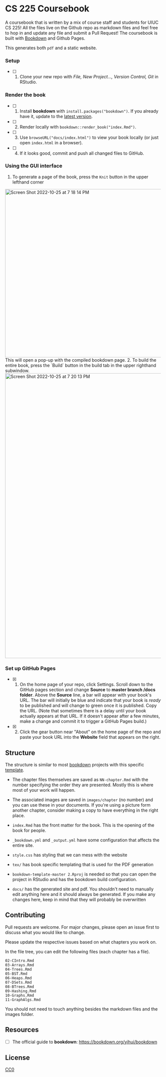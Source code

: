 # CS 225 Coursebook

A coursebook that is written by a mix of course staff and students for UIUC CS 225! All the files live on the Github repo as markdown files and feel free to hop in and update any file and submit a Pull Request! The coursebook is built with [Bookdown](https://bookdown.org/) and Github Pages. 

This generates both `pdf` and a static website. 

### Setup

- [ ] 1. Clone your new repo with *File, New Project..., Version Control, Git* in RStudio. 

### Render the book

- [ ] 1. Install **bookdown** with `install.packages("bookdown")`. If you already have it, update to the [latest version](https://CRAN.R-project.org/package=bookdown).

- [ ] 2. Render locally with `bookdown::render_book("index.Rmd")`.

- [ ] 3. Use `browseURL("docs/index.html")` to view your book locally (or just open `index.html` in a browser).

- [ ] 4. If it looks good, commit and push all changed files to GitHub. 

### Using the GUI interface

1. To generate a page of the book, press the `Knit` button in the upper lefthand corner
<img width="543" alt="Screen Shot 2022-10-25 at 7 18 14 PM" src="https://user-images.githubusercontent.com/67125579/197905472-776e597b-8182-40a7-ae22-b602f07786f7.png">
This will open a pop-up with the compiled bookdown page. 
2. To build the entire book, press the `Build` button in the build tab in the upper righthand subwindow. 
<img width="919" alt="Screen Shot 2022-10-25 at 7 20 13 PM" src="https://user-images.githubusercontent.com/67125579/197905661-4c4428c4-8dd9-4e73-a711-50e3a64cd381.png">

### Set up GitHub Pages

- [x] 1. On the home page of your repo, click Settings. Scroll down to the GitHub pages section and change **Source** to **master branch /docs folder**.  Above the **Source** line, a bar will appear with your book's URL. The bar will initially be blue and indicate that your book is *ready* to be published and will change to green once it is published. Copy the URL. (Note that sometimes there is a delay until your book actually appears at that URL. If it doesn't appear after a few minutes, make a change and commit it to trigger a GitHub Pages build.)

- [x] 2. Click the gear button near "About" on the home page of the repo and paste your book URL into the **Website** field that appears on the right.

## Structure 

The structure is similar to most [bookdown](https://bookdown.org/) projects with this specific [template](https://github.com/jtr13/bookdown-template).

* The chapter files themselves are saved as `NN-chapter.Rmd` with the number specifying the order they are presented. Mostly this is where most of your work will happen.

* The associated images are saved in `images/chapter` (no number) and you can use these in your documents. If you're using a picture form another chapter, consider making a copy to have everything in the right place.

* `index.Rmd` has the front matter for the book. This is the opening of the book for people. 

* `_bookdown.yml` and `_output.yml` have some configuration that affects the entire site.

* `style.css` has styling that we can mess with the website 

* `tex/` has book specific templating that is used for the PDF generation

* `bookdown-template-master 2.Rproj` is needed so that you can open the project in RStudio and has the bookdown build configuration.

* `docs/` has the generated site and pdf. You shouldn't need to manually edit anything here and it should always be generated. If you make any changes here, keep in mind that they will probably be overwritten 


## Contributing
Pull requests are welcome. For major changes, please open an issue first to discuss what you would like to change.

Please update the respective issues based on what chapters you work on.

In the file tree, you can edit the following files (each chapter has a file).

```
02-CIntro.Rmd
03-Arrays.Rmd
04-Trees.Rmd
05-BST.Rmd
06-Heaps.Rmd
07-DSets.Rmd
08-BTrees.Rmd
09-Hashing.Rmd
10-Graphs.Rmd
11-GraphAlgs.Rmd
```

You should not need to touch anything besides the markdown files and the images folder. 

## Resources

- [ ] The official guide to **bookdown**: https://bookdown.org/yihui/bookdown

## License
[CC0](https://creativecommons.org/share-your-work/public-domain/cc0/)
